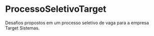 # ProcessoSeletivoTarget
Desafios propostos em um processo seletivo de vaga para a empresa Target Sistemas.
